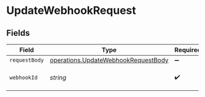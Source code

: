 # UpdateWebhookRequest


## Fields

| Field                                                                                      | Type                                                                                       | Required                                                                                   | Description                                                                                |
| ------------------------------------------------------------------------------------------ | ------------------------------------------------------------------------------------------ | ------------------------------------------------------------------------------------------ | ------------------------------------------------------------------------------------------ |
| `requestBody`                                                                              | [operations.UpdateWebhookRequestBody](../../models/operations/updatewebhookrequestbody.md) | :heavy_minus_sign:                                                                         | N/A                                                                                        |
| `webhookId`                                                                                | *string*                                                                                   | :heavy_check_mark:                                                                         | ID of the webhook (UUID)                                                                   |